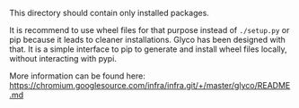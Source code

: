 This directory should contain only installed packages.

It is recommend to use wheel files for that purpose instead of `./setup.py` or
pip because it leads to cleaner installations. Glyco has been designed with
that. It is a simple interface to pip to generate and install wheel files
locally, without interacting with pypi.

More information can be found here:
https://chromium.googlesource.com/infra/infra.git/+/master/glyco/README.md
